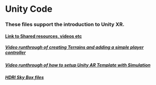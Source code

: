 # Unity Code

### These files support the introduction to Unity XR.

#### [Link to Shared resources, videos etc](https://www.icloud.com/freeform/0dcJW4AkDT0uDyV_DSHVgAQbg#XR_-_UNITY)

##### [Video runthrough of creating Terrains and adding a simple player controller](https://www.youtube.com/watch?v=C2pj-zZQR68&ab_channel=PeterRogers)

##### [Video runthrough of how to setup Unity AR Template with Simulation](https://youtu.be/n1pywzAShMY)

##### [HDRI Sky Box files](https://hdri-haven.com/)

